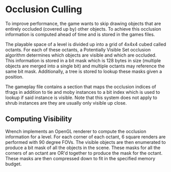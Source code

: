 # Occlusion Culling

To improve performance, the game wants to skip drawing objects that are entirely occluded (covered up by) other objects. To achieve this occlusion information is computed ahead of time and is stored in the games files.

The playable space of a level is divided up into a grid of 4x4x4 cubed called octants. For each of these octants, a Potentially Visible Set occlusion algorithm determines which objects are visible and which are occluded. This information is stored in a bit mask which is 128 bytes in size (multiple objects are merged into a single bit) and multiple octants may reference the same bit mask. Additionally, a tree is stored to lookup these masks given a position.

The gameplay file contains a section that maps the occlusion indices of tfrags in addition to tie and moby instances to a bit index which is used to lookup if said instance is visible. Note that this system does not apply to shrub instances are they are usually only visible up close.

## Computing Visibility

Wrench implements an OpenGL renderer to compute the occlusion information for a level. For each corner of each octant, 6 square renders are performed with 90 degree FOVs. The visible objects are then enumerated to produce a bit mask of all the objects in the scene. These masks for all the corners of an octant are OR'd together to produce the mask for the octant. These masks are then compressed down to fit in the specified memory budget.
